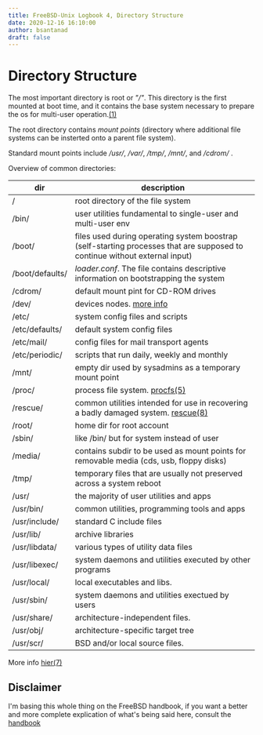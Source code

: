 ```yaml
---
title: FreeBSD-Unix Logbook 4, Directory Structure
date: 2020-12-16 16:10:00
author: bsantanad
draft: false
---
```


# Directory Structure

The most important directory is root or _"/"_. This directory is the first
mounted at boot time, and it contains the base system necessary to prepare
the os for multi-user operation.[(1)][dir]

The root directory contains _mount points_ (directory where additional file
systems can be insterted onto a parent file system).

Standard mount points include _/usr/_, _/var/_, _/tmp/_, _/mnt/_, and _/cdrom/_
.

Overview of common directories:

| dir             | description                                                                                                                 |
|-----------------|-----------------------------------------------------------------------------------------------------------------------------|
| /               | root directory of the file system                                                                                           |
| /bin/           | user utilities fundamental to single-user and multi-user env                                                                |
| /boot/          | files used during operating system boostrap  (self-starting processes that are supposed to continue without external input) |
| /boot/defaults/ | _loader.conf_. The file contains descriptive information on bootstrapping the system                                        |
| /cdrom/         | default mount pint for CD-ROM drives                                                                                        |
| /dev/           | devices nodes. [more info][intro]                                                                                           |
| /etc/           | system config files and scripts                                                                                             |
| /etc/defaults/  | default system config files                                                                                                 |
| /etc/mail/      | config files for mail transport agents                                                                                      |
| /etc/periodic/  | scripts that run daily, weekly and monthly                                                                                  |
| /mnt/           | empty dir used by sysadmins as a temporary mount point                                                                      |
| /proc/          | process file system. [procfs(5)][procfs]                                                                                    |
| /rescue/        | common utilities intended for use in recovering a badly damaged system.  [rescue(8)][rescue]                                |
| /root/          | home dir for root account                                                                                                   |
| /sbin/          | like /bin/ but for system instead of user                                                                                   |
| /media/         | contains subdir to be used as mount points for removable media (cds, usb, floppy disks)                                     |
| /tmp/           | temporary files that are usually not preserved across a system reboot                                                       |
| /usr/           | the majority of user utilities and apps                                                                                     |
| /usr/bin/       | common utilities, programming tools and apps                                                                                |
| /usr/include/   | standard C include files                                                                                                    |
| /usr/lib/       | archive libraries                                                                                                           |
| /usr/libdata/   | various types of utility data files                                                                                         |
| /usr/libexec/   | system daemons and utilities executed by other programs                                                                     |
| /usr/local/     | local executables and libs.                                                                                                 |
| /usr/sbin/      | system daemons and utilities exectued by users                                                                              |
| /usr/share/     | architecture-independent files.                                                                                             |
| /usr/obj/       | architecture-specific target tree                                                                                           |
| /usr/scr/       | BSD and/or local source files.                                                                                              |

More info [hier(7)][hier]


## Disclaimer
I'm basing this whole thing on the FreeBSD handbook, if you want a better and
more complete explication of what's being said here, consult the [handbook][hb]

[rescue]: https://www.freebsd.org/cgi/man.cgi?query=rescue&sektion=8&manpath=freebsd-release-ports
[procfs]:https://www.freebsd.org/cgi/man.cgi?query=procfs&sektion=5&manpath=freebsd-release-ports
[intro]: https://www.freebsd.org/cgi/man.cgi?query=intro&sektion=4&manpath=freebsd-release-ports
[hier]: https://www.freebsd.org/cgi/man.cgi?query=hier&sektion=7&manpath=freebsd-release-ports
[dir]: https://www.freebsd.org/doc/en_US.ISO8859-1/books/handbook/dirstructure.html
[hb]: https://www.freebsd.org/doc/en_US.ISO8859-1/books/handbook/users-synopsis.html

